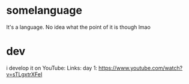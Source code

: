 # somelanguage

It's a language. No idea what the point of it is though lmao

# dev

i develop it on YouTube: 
Links:
day 1: https://www.youtube.com/watch?v=sTLgxtrXFeI



